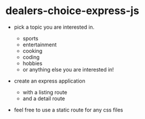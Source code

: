 # dealers-choice-express-js

- pick a topic you are interested in.
  - sports
  - entertainment
  - cooking
  - coding
  - hobbies
  - or anything else you are interested in!
- create an express application
  - with a listing route
  - and a detail route

- feel free to use a static route for any css files
